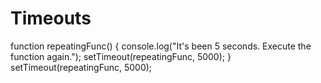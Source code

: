 # Timeouts
 
function repeatingFunc() {
 console.log("It's been 5 seconds. Execute the function again.");
 setTimeout(repeatingFunc, 5000);
}
setTimeout(repeatingFunc, 5000);
